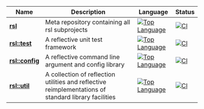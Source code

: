 | Name | Description | Language | Status  |
|------|-------------|----------|---------|
| [**rsl**](https://github.com/rsl-org/rsl) | Meta repository containing all rsl subprojects | [![Top Language](https://img.shields.io/github/languages/top/rsl-org/rsl)](https://github.com/rsl-org/rsl/graphs/commit-activity) | [![CI](https://github.com/rsl-org/rsl/actions/workflows/ci.yml/badge.svg?branch=master)](https://github.com/rsl-org/rsl/actions/workflows/ci.yml) |
| [**rsl::test**](https://github.com/rsl-org/test) | A reflective unit test framework | [![Top Language](https://img.shields.io/github/languages/top/rsl-org/test)](https://github.com/rsl-org/test/graphs/commit-activity) | [![CI](https://github.com/rsl-org/test/actions/workflows/ci.yml/badge.svg?branch=master)](https://github.com/rsl-org/test/actions/workflows/ci.yml) |
| [**rsl::config**](https://github.com/rsl-org/config) | A reflective command line argument and config library | [![Top Language](https://img.shields.io/github/languages/top/rsl-org/config)](https://github.com/rsl-org/config/graphs/commit-activity) | [![CI](https://github.com/rsl-org/config/actions/workflows/ci.yml/badge.svg?branch=master)](https://github.com/rsl-org/config/actions/workflows/ci.yml) |
| [**rsl::util**](https://github.com/rsl-org/util) | A collection of reflection utilities and reflective reimplementations of standard library facilities | [![Top Language](https://img.shields.io/github/languages/top/rsl-org/util)](https://github.com/rsl-org/util/graphs/commit-activity) | [![CI](https://github.com/rsl-org/util/actions/workflows/ci.yml/badge.svg?branch=master)](https://github.com/rsl-org/util/actions/workflows/ci.yml) |
